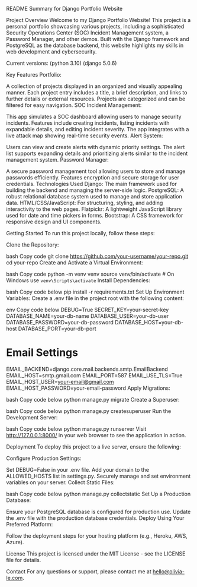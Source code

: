 README Summary for Django Portfolio Website

Project Overview
Welcome to my Django Portfolio Website! This project is a personal portfolio showcasing various projects, including a sophisticated Security Operations Center (SOC) Incident Management system, a Password Manager, and other demos. Built with the Django framework and PostgreSQL as the database backend, this website highlights my skills in web development and cybersecurity.

Current versions:
(python 3.10)
(django 5.0.6)

Key Features
Portfolio:

A collection of projects displayed in an organized and visually appealing manner.
Each project entry includes a title, a brief description, and links to further details or external resources.
Projects are categorized and can be filtered for easy navigation.
SOC Incident Management:

This app simulates a SOC dashboard allowing users to manage security incidents.
Features include creating incidents, listing incidents with expandable details, and editing incident severity.
The app integrates with a live attack map showing real-time security events.
Alert System:

Users can view and create alerts with dynamic priority settings.
The alert list supports expanding details and prioritizing alerts similar to the incident management system.
Password Manager:

A secure password management tool allowing users to store and manage passwords efficiently.
Features encryption and secure storage for user credentials.
Technologies Used
Django: The main framework used for building the backend and managing the server-side logic.
PostgreSQL: A robust relational database system used to manage and store application data.
HTML/CSS/JavaScript: For structuring, styling, and adding interactivity to the web pages.
Flatpickr: A lightweight JavaScript library used for date and time pickers in forms.
Bootstrap: A CSS framework for responsive design and UI components.

Getting Started
To run this project locally, follow these steps:

Clone the Repository:

bash
Copy code
git clone https://github.com/your-username/your-repo.git
cd your-repo
Create and Activate a Virtual Environment:

bash
Copy code
python -m venv venv
source venv/bin/activate  # On Windows use `venv\Scripts\activate`
Install Dependencies:

bash
Copy code below
pip install -r requirements.txt
Set Up Environment Variables:
Create a .env file in the project root with the following content:

env
Copy code below
DEBUG=True
SECRET_KEY=your-secret-key
DATABASE_NAME=your-db-name
DATABASE_USER=your-db-user
DATABASE_PASSWORD=your-db-password
DATABASE_HOST=your-db-host
DATABASE_PORT=your-db-port

# Email Settings
EMAIL_BACKEND=django.core.mail.backends.smtp.EmailBackend
EMAIL_HOST=smtp.gmail.com
EMAIL_PORT=587
EMAIL_USE_TLS=True
EMAIL_HOST_USER=your-email@gmail.com
EMAIL_HOST_PASSWORD=your-email-password
Apply Migrations:

bash
Copy code below
python manage.py migrate
Create a Superuser:

bash
Copy code below
python manage.py createsuperuser
Run the Development Server:

bash
Copy code below
python manage.py runserver
Visit http://127.0.0.1:8000/ in your web browser to see the application in action.

Deployment
To deploy this project to a live server, ensure the following:

Configure Production Settings:

Set DEBUG=False in your .env file.
Add your domain to the ALLOWED_HOSTS list in settings.py.
Securely manage and set environment variables on your server.
Collect Static Files:

bash
Copy code below
python manage.py collectstatic
Set Up a Production Database:

Ensure your PostgreSQL database is configured for production use.
Update the .env file with the production database credentials.
Deploy Using Your Preferred Platform:

Follow the deployment steps for your hosting platform (e.g., Heroku, AWS, Azure).

License
This project is licensed under the MIT License - see the LICENSE file for details.

Contact
For any questions or support, please contact me at hello@olivia-le.com.